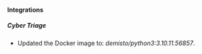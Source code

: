 #### Integrations
##### Cyber Triage
- Updated the Docker image to: *demisto/python3:3.10.11.56857*.
